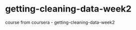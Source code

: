 getting-cleaning-data-week2
===========================

course from coursera - getting-cleaning-data-week2
